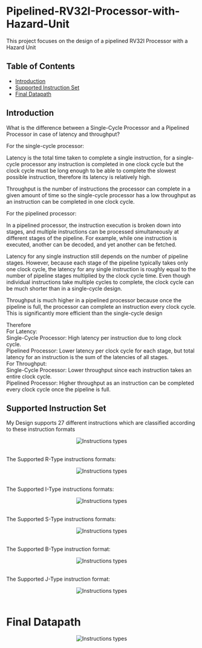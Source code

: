 # Pipelined-RV32I-Processor-with-Hazard-Unit

This project focuses on the design of a pipelined RV32I Processor with a Hazard Unit

## Table of Contents
- [Introduction](#Introduction)
- [Supported Instruction Set](#supported_instruction_set)
- [Final Datapath](#final_datapath)

## Introduction
What is the difference between a Single-Cycle Processor and a Pipelined Processor in case of latency and throughput?

For the single-cycle processor:

Latency is the total time taken to complete a single instruction, for a single-cycle processor any instruction is completed in one clock cycle but the clock cycle must be long enough to be able to complete the slowest possible instruction, therefore its latency is relatively high.

Throughput is the number of instructions the processor can complete in a given amount of time so the single-cycle processor has a low throughput as an instruction can be completed in one clock cycle.

For the pipelined processor:

In a pipelined processor, the instruction execution is broken down into stages, and multiple instructions can be processed simultaneously at different stages of the pipeline. For example, while one instruction is executed, another can be decoded, and yet another can be fetched.

Latency for any single instruction still depends on the number of pipeline stages. However, because each stage of the pipeline typically takes only one clock cycle, the latency for any single instruction is roughly equal to the number of pipeline stages multiplied by the clock cycle time. Even though individual instructions take multiple cycles to complete, the clock cycle can be much shorter than in a single-cycle design.

Throughput is much higher in a pipelined processor because once the pipeline is full, the processor can complete an instruction every clock cycle. This is significantly more efficient than the single-cycle design

Therefore <br>
For Latency: <br>
Single-Cycle Processor: High latency per instruction due to long clock cycle.<br>
Pipelined Processor: Lower latency per clock cycle for each stage, but total latency for an instruction is the sum of the latencies of all stages.<br>
For Throughput: <br>
Single-Cycle Processor: Lower throughput since each instruction takes an entire clock cycle.<br>
Pipelined Processor: Higher throughput as an instruction can be completed every clock cycle once the pipeline is full.<br>


## Supported Instruction Set

My Design supports 27 different instructions which are classified according to these instruction formats

<div align="center">
  <img src="https://github.com/KareemAtefEECE/Pipelined-RV32I-Processor-with-Hazard-Unit/blob/main/Images/Instructions types.png" alt=" Instructions types">
</div>
<br>

The Supported R-Type instructions formats:
<div align="center">
  <img src="https://github.com/KareemAtefEECE/Pipelined-RV32I-Processor-with-Hazard-Unit/blob/main/Images/supported R-Type Instructions.png" alt=" Instructions types">
</div>
<br>

The Supported I-Type instructions formats:
<div align="center">
  <img src="https://github.com/KareemAtefEECE/Pipelined-RV32I-Processor-with-Hazard-Unit/blob/main/Images/supported I-Type Instructions.png" alt=" Instructions types">
</div>
<br>

The Supported S-Type instructions formats:
<div align="center">
  <img src="https://github.com/KareemAtefEECE/Pipelined-RV32I-Processor-with-Hazard-Unit/blob/main/Images/supported S-Type Instructions.png" alt=" Instructions types">
</div>
<br>

The Supported B-Type instruction format:
<div align="center">
  <img src="https://github.com/KareemAtefEECE/Pipelined-RV32I-Processor-with-Hazard-Unit/blob/main/Images/supported B-Type Instruction.png" alt=" Instructions types">
</div>
<br>

The Supported J-Type instruction format:

<div align="center">
  <img src="https://github.com/KareemAtefEECE/Pipelined-RV32I-Processor-with-Hazard-Unit/blob/main/Images/supported J-Type Instruction.png" alt=" Instructions types">
</div>
<br>

# Final Datapath

<div align="center">
  <img src="https://github.com/KareemAtefEECE/Pipelined-RV32I-Processor-with-Hazard-Unit/blob/main/Images/Final Datapath.png" alt=" Instructions types">
</div>
<br>
